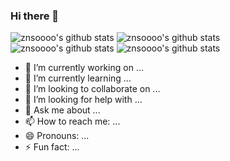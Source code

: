 ### Hi there 👋

![znsoooo's github stats](https://github-readme-stats.vercel.app/api?username=znsoooo)
![znsoooo's github stats](https://github-readme-stats.vercel.app/api/top-langs/?username=znsoooo&layout=compact)
![znsoooo's github stats](https://github-readme-stats.vercel.app/api/pin/?username=znsoooo&repo=toolkits)
![znsoooo's github stats](https://github-readme-stats.vercel.app/api/pin/?username=znsoooo&repo=IDLE-Advance)



- 🔭 I’m currently working on ...
- 🌱 I’m currently learning ...
- 👯 I’m looking to collaborate on ...
- 🤔 I’m looking for help with ...
- 💬 Ask me about ...
- 📫 How to reach me: ...
- 😄 Pronouns: ...
- ⚡ Fun fact: ...
